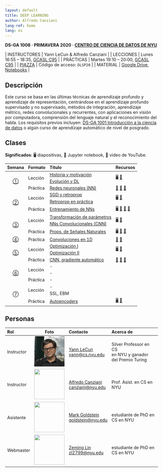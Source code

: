 ```yaml
---
layout: default
title: DEEP LEARNING
author: Alfredo Canziani
lang-ref: home
lang: es
---
```


**DS-GA 1008 · PRIMAVERA 2020 · [CENTRO DE CIENCIA DE DATOS DE NYU](http://cds.nyu.edu/)**

| INSTRUCTORES | Yann LeCun & Alfredo Canziani |
| LECCIONES    | Lunes 16:55 – 18:35, [GCASL C95](http://library.nyu.edu/services/campus-media/classrooms/gcasl-c95/) |
| PRÁCTICAS    | Martes 19:10 – 20:00, [GCASL C95](http://library.nyu.edu/services/campus-media/classrooms/gcasl-c95/) |
| [PIAZZA](https://piazza.com/nyu/spring2020/dsga1008/home)      | Código de acceso: `DLSP20` |
| MATERIAL    | [Google Drive](https://bitly.com/DLSP20), [Notebooks](https://github.com/Atcold/pytorch-Deep-Learning) |


## Descripción

Este curso se basa en las últimas técnicas de aprendizaje profundo y aprendizaje de representación, centrándose en el aprendizaje profundo supervisado y no supervisado, métodos de integración, aprendizaje métrico, redes convolucionales y recurrentes, con aplicaciones en visión por computadora, comprensión del lenguaje natural y el reconocimiento del habla. Los requisitos previos incluyen: [DS-GA 1001 Introducción a la ciencia de datos](https://cds.nyu.edu/academics/ms-curriculum/) o algún curso de aprendizaje automático de nivel de posgrado.


## Clases

**Significados**: 🖥 diapositivas, 📓 Jupyter notebook, 🎥 video de YouTube.

<table>
<!-- =============================== HEADER ================================ -->
  <thead>
    <tr>
      <th>Semana</th>
      <th align="left">Formato</th>
      <th align="left">Título</th>
      <th align="left">Recursos</th>
    </tr>
  </thead>
  <tbody>
<!-- =============================== SEMANA 1 ================================ -->
    <tr>
      <td rowspan="3" align="center"><a href="{{site.baseurl}}/es/week01/01">①</a></td>
      <td rowspan="2">Lección</td>
      <td><a href="{{site.baseurl}}/es/week01/01-1">Historia y motivación</a></td>
      <td rowspan="2">
        <a href="https://drive.google.com/open?id=1Q7LtZyIS1f3TfeTGll3aDtWygh3GAfCb">🖥️</a>
        <a href="https://www.youtube.com/watch?v=0bMe_vCZo30">🎥</a>
      </td>
    </tr>
    <tr><td><a href="{{site.baseurl}}/es/week01/01-2">Evolución y DL</a></td></tr>
    <tr>
      <td rowspan="1">Práctica</td>
      <td><a href="{{site.baseurl}}/es/week01/01-3">Redes neuronales (NN)</a></td>
      <td>
        <a href="https://github.com/Atcold/pytorch-Deep-Learning/blob/master/01-tensor_tutorial.ipynb">📓</a>
        <a href="https://github.com/Atcold/pytorch-Deep-Learning/blob/master/02-space_stretching.ipynb">📓</a>
        <a href="https://www.youtube.com/watch?v=5_qrxVq1kvc">🎥</a>
      </td>
    </tr>
<!-- =============================== SEMANA 2 ================================ -->
    <tr>
      <td rowspan="3" align="center"><a href="{{site.baseurl}}/es/week02/02">②</a></td>
      <td rowspan="2">Lección</td>
      <td><a href="{{site.baseurl}}/es/week02/02-1">SGD y retroprop</a></td>
      <td rowspan="2">
        <a href="https://drive.google.com/open?id=1w2jV_BT2hWzfOKBR02x_rB4-dfVUI6SR">🖥️</a>
        <a href="https://www.youtube.com/watch?v=d9vdh3b787Y">🎥</a>
      </td>
    </tr>
    <tr><td><a href="{{site.baseurl}}/es/week02/02-2">Retroprop en práctica</a></td></tr>
    <tr>
      <td rowspan="1">Práctica</td>
      <td><a href="{{site.baseurl}}/es/week02/02-3">Entrenamiento de NNs</a></td>
      <td>
        <a href="https://github.com/Atcold/pytorch-Deep-Learning/blob/master/slides/01%20-%20Spiral%20classification.pdf">🖥</a>
        <a href="https://github.com/Atcold/pytorch-Deep-Learning/blob/master/04-spiral_classification.ipynb">📓</a>
        <a href="https://github.com/Atcold/pytorch-Deep-Learning/blob/master/05-regression.ipynb">📓</a>
        <a href="https://www.youtube.com/watch?v=WAn6lip5oWk">🎥</a>
      </td>
    </tr>
<!-- =============================== SEMANA 3 ================================ -->
    <tr>
      <td rowspan="3" align="center"><a href="{{site.baseurl}}/es/week03/03">③</a></td>
      <td rowspan="2">Lección</td>
      <td><a href="{{site.baseurl}}/es/week03/03-1">Transformación de parámetros</a></td>
      <td rowspan="2">
        <a href="https://drive.google.com/open?id=18UFaOGNKKKO5TYnSxr2b8dryI-PgZQmC">🖥️</a>
        <a href="https://youtu.be/FW5gFiJb-ig">🎥</a>
      </td>
    </tr>
    <tr><td><a href="{{site.baseurl}}/es/week03/03-2">NNs Convolucionales (CNN)</a></td></tr>
    <tr>
      <td rowspan="1">Práctica</td>
      <td><a href="{{site.baseurl}}/es/week03/03-3">Props. de Señales Naturales</a></td>
      <td>
        <a href="https://github.com/Atcold/pytorch-Deep-Learning/blob/master/slides/02%20-%20CNN.pdf">🖥</a>
        <a href="https://github.com/Atcold/pytorch-Deep-Learning/blob/master/06-convnet.ipynb">📓</a>
        <a href="https://youtu.be/kwPWpVverkw">🎥</a>
      </td>
    </tr>
<!-- =============================== SEMANA 4 ================================ -->
    <tr>
      <td rowspan="1" align="center"><a href="{{site.baseurl}}/es/week04/04">④</a></td>
      <td rowspan="1">Práctica</td>
      <td><a href="{{site.baseurl}}/es/week04/04-1">Convoluciones en 1D</a></td>
      <td>
        <a href="https://github.com/Atcold/pytorch-Deep-Learning/blob/master/07-listening_to_kernels.ipynb">📓</a>
        <a href="https://youtu.be/OrBEon3VlQg">🎥</a>
      </td>
    </tr>
<!-- =============================== SEMANA 5 ================================ -->
    <tr>
      <td rowspan="3" align="center"><a href="{{site.baseurl}}/es/week05/05">⑤</a></td>
      <td rowspan="2">Lección</td>
      <td><a href="{{site.baseurl}}/es/week05/05-1">Optimización I</a></td>
      <td rowspan="2">
        <a href="https://drive.google.com/open?id=1pwlGN6hDFfEYQqBqcMjWbe4yfBDTxsab">🖥️</a>
        <a href="https://youtu.be/--NZb480zlg">🎥</a>
      </td>
    </tr>
    <tr><td><a href="{{site.baseurl}}/es/week05/05-2">Optimización II</a></td></tr>
    <tr>
      <td rowspan="1">Práctica</td>
      <td><a href="{{site.baseurl}}/es/week05/05-3">CNN, gradiente automático</a></td>
      <td>
        <a href="https://github.com/Atcold/pytorch-Deep-Learning/blob/master/03-autograd_tutorial.ipynb">📓</a>
        <a href="https://github.com/Atcold/pytorch-Deep-Learning/blob/master/extra/b-custom_grads.ipynb">📓</a>
        <a href="https://youtu.be/eEzCZnOFU1w">🎥</a>
      </td>
    </tr>
<!-- =============================== SEMANA 6 ================================ -->
    <tr>
      <td rowspan="3" align="center"><a href="{{site.baseurl}}/es/week06/06">⑥</a></td>
      <td rowspan="2">Lección</td>
      <td><a href="{{site.baseurl}}/es/week06/06-1"></a>-</td>
      <td rowspan="2">
        <a href=""></a>
      </td>
    </tr>
    <tr><td><a href="{{site.baseurl}}/es/week06/06-2"></a>-</td></tr>
    <tr>
      <td rowspan="1">Práctica</td>
      <td><a href="{{site.baseurl}}/es/week06/06-3"></a>-</td>
      <td>
      </td>
    </tr>
<!-- =============================== SEMANA 7 ================================ -->
    <tr>
      <td rowspan="3" align="center"><a href="{{site.baseurl}}/es/week07/07"></a>⑦</td>
      <td rowspan="2">Lección</td>
      <td><a href="{{site.baseurl}}/es/week07/07-1"></a>-</td>
      <td rowspan="2">
        <a href=""></a>
      </td>
    </tr>
    <tr><td><a href="{{site.baseurl}}/es/week07/07-2"></a>SSL, EBM</td></tr>
    <tr>
      <td rowspan="1">Práctica</td>
      <td><a href="{{site.baseurl}}/es/week07/07-3">Autoencoders</a></td>
      <td>
        <a href="https://drive.google.com/file/d/1FEleglSDblyrSpHdGhaDydEQI36Rq5uB/">🖥️</a>
        <a href="https://github.com/Atcold/pytorch-Deep-Learning/blob/master/10-autoencoder.ipynb">📓</a>
      </td>
    </tr>
  </tbody>
</table>


## Personas

| Rol | Foto | Contacto | Acerca de |
|:-----|:-----:|:--------|:------|
|Instructor|<img src="../images/Yann.png" width="100" height="100">|<a href="https://twitter.com/ylecun">Yann LeCun</a><br>yann@cs.nyu.edu|Silver Professor en CS<br> en NYU y ganador <br>del Premio Turing|
|Instructor|<img src="https://avatars1.githubusercontent.com/u/2119355" width="100" height="100">|<a href="https://twitter.com/alfcnz">Alfredo Canziani</a><br>canziani@nyu.edu|Prof. Asist. en CS en NYU|
|Asistente|<img src="https://pbs.twimg.com/profile_images/1186879808845860864/czRv3g1G_400x400.jpg" width="100" height="100">|<a href="https://twitter.com/marikgoldstein">Mark Goldstein</a><br>goldstein@nyu.edu|estudiante de PhD en CS en NYU|
|Webmaster|<img src="https://pbs.twimg.com/profile_images/673997980370927616/vMXf545j_400x400.jpg" width="100" height="100">|<a href="https://twitter.com/ebetica">Zeming Lin</a><br>zl2799@nyu.edu|estudiante de PhD en CS en NYU|
